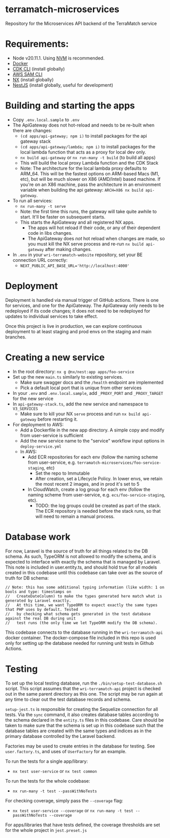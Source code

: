 # terramatch-microservices
Repository for the Microservices API backend of the TerraMatch service

# Requirements:
 * Node v20.11.1. Using [NVM](https://github.com/nvm-sh/nvm?tab=readme-ov-file) is recommended.
 * [Docker](https://www.docker.com/)
 * [CDK CLI](https://docs.aws.amazon.com/cdk/v2/guide/getting_started.html) (install globally)
 * [AWS SAM CLI](https://docs.aws.amazon.com/serverless-application-model/latest/developerguide/install-sam-cli.html)
 * [NX](https://nx.dev/getting-started/installation#installing-nx-globally) (install globally)
 * [NestJS](https://docs.nestjs.com/) (install globally, useful for development)

# Building and starting the apps
 * Copy `.env.local.sample` to `.env`
 * The ApiGateway does not hot-reload and needs to be re-built when there are changes:
   * `(cd apps/api-gateway; npm i)` to install packages for the api gateway stack
   * `(cd apps/api-gateway/lambda; npm i)` to install packages for the local lambda function that acts as a proxy for local dev only.
   * `nx build api-gateway` or `nx run-many -t build` (to build all apps)
   * This will build the local proxy Lambda function and the CDK Stack
   * Note: The architecture for the local lambda proxy defaults to ARM_64. This will be the fastest options on ARM-based Macs 
     (M1, etc), but will be much slower on X86 (AMD/Intel) based machine. If you're on an X86 machine, pass the architecture in
     an environment variable when building the api gateway: `ARCH=X86 nx build api-gateway`.
 * To run all services:
   * `nx run-many -t serve`
   * Note: the first time this runs, the gateway will take quite awhile to start. It'll be faster on subsequent starts.
   * This starts the ApiGateway and all registered NX apps. 
     * The apps will hot reload if their code, or any of their dependent code in libs changes.
     * The ApiGateway does _not_ hot reload when changes are made, so you must kill the NX serve process and re-run 
       `nx build api-gateway` after making changes.
 * In `.env` in your `wri-terramatch-website` repository, set your BE connection URL correctly:
   * `NEXT_PUBLIC_API_BASE_URL='http://localhost:4000'`

# Deployment
Deployment is handled via manual trigger of GitHub actions. There is one for services, and one for the ApiGateway. The 
ApiGateway only needs to be redeployed if its code changes; it does not need to be redeployed for updates to individual services
to take effect.

Once this project is live in production, we can explore continuous deployment to at least staging and prod envs on the staging
and main branches.

# Creating a new service
 * In the root directory: `nx g @nx/nest:app apps/foo-service`
 * Set up the new `main.ts` similarly to existing services.
   * Make sure swagger docs and the `/health` endpoint are implemented
   * Pick a default local port that is unique from other services
 * In your `.env` and `.env.local.sample`, add `_PROXY_PORT` and `_PROXY_TARGET` for the new service
 * In `api-gateway-stack.ts`, add the new service and namespace to `V3_SERVICES`
   * Make sure to kill your NX `serve` process and run `nx build api-gateway` before restarting it.
 * For deployment to AWS:
   * Add a Dockerfile in the new app directory. A simple copy and modify from user-service is sufficient
   * Add the new service name to the "service" workflow input options in `deploy-service.yml`
   * In AWS:
     * Add ECR repositories for each env (follow the naming scheme from user-service, e.g. `terramatch-microservices/foo-service-staging`, etc)
       * Set the repo to Immutable
       * After creation, set a Lifecycle Policy. In lower envs, we retain the most recent 2 images, and in prod it's set to 5
     * In CloudWatch, create a log group for each env (follow the naming scheme from user-service, e.g. `ecs/foo-service-staging`, etc).
       * TODO: the log groups could be created as part of the stack. The ECR repository is needed before the stack runs, so that will
         need to remain a manual process.

# Database work
For now, Laravel is the source of truth for all things related to the DB schema. As such, TypeORM is not allowed to modify the 
schema, and is expected to interface with exactly the schema that is managed by Laravel. This note is included in user.entity.ts, 
and should hold true for all models created in this codebase until this codebase can take over as the source of truth for DB
schema:
```
// Note: this has some additional typing information (like width: 1 on bools and type: timestamps on
//   CreateDateColumn) to make the types generated here match what is generated by Laravel exactly.
//   At this time, we want TypeORM to expect exactly the same types that PHP uses by default. Tested
//   by checking what schema gets generated in the test database against the real DB during unit
//   test runs (the only time we let TypeORM modify the DB schema).
```

This codebase connects to the database running in the `wri-terramatch-api` docker container. The docker-compose
file included in this repo is used only for setting up the database needed for running unit tests in Github Actions.

# Testing
To set up the local testing database, run the `./bin/setup-test-database.sh` script. This script assumes that the
`wri-terramatch-api` project is checked out in the same parent directory as this one. The script may be run 
again at any time to clear out the test database records and schema.

`setup-jest.ts` is responsible for creating the Sequelize connection for all tests. Via the `sync` command, it also
creates database tables according to the schema declared in the `entity.ts` files in this codebase. Care should be
taken to make sure that the schema is set up in this codebase such that the database tables are created with the same
types and indices as in the primary database controlled by the Laravel backend. 

Factories may be used to create entries in the database for testing. See `user.factory.ts`, and uses of `UserFactory` for 
an example.

To run the tests for a single app/library:
* `nx test user-service` or `nx test common`

To run the tests for the whole codebase:
* `nx run-many -t test --passWithNoTests`

For checking coverage, simply pass the `--coverage` flag:
* `nx test user-service --coverage` or `nx run-many -t test --passWithNoTests --coverage`

For apps/libraries that have tests defined, the coverage thresholds are set for the whole project in `jest.preset.js`
